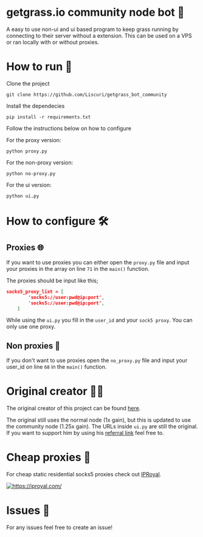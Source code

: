 
# getgrass.io community node bot 🚀

A easy to use non-ui and ui based program to keep grass running by connecting to their server without a extension. This can be used on a VPS or ran locally with or without proxies.

# How to run 📝

Clone the project

```
git clone https://github.com/Liscuri/getgrass_bot_community
```

Install the dependecies
```
pip install -r requirements.txt
```

Follow the instructions below on how to configure

For the proxy version:
```
python proxy.py
```
For the non-proxy version:
```
python no-proxy.py
```
For the ui version:
```
python ui.py
```

# How to configure 🛠️

## Proxies 🌐
If you want to use proxies you can either open the `proxy.py` file and input your proxies in the array on line `71` in the `main()` function.

The proxies should be input like this;
```json
socks5_proxy_list = [
        'socks5://user:pwd@ip:port',
        'socks5://user:pwd@ip:port',
    ]
```

While using the `ui.py` you fill in the `user_id` and your `sock5 proxy`. You can only use one proxy.

## Non proxies 🛜
If you don't want to use proxies open the `no_proxy.py` file and input your user_id on line `68` in the `main()` function.
# Original creator  👨‍💻

The original creator of this project can be found [here](https://github.com/ymmmmmmmm/getgrass_bot).

The original still uses the normal node (1x gain), but this is updated to use the community node (1.25x gain). The URLs inside `ui.py` are still the original. If you want to support him by using his [referral link](https://app.getgrass.io/register/?referralCode=0PhrIR8TAQX6IG4) feel free to.

# Cheap proxies 💸

For cheap static residential socks5 proxies check out [IPRoyal](https://iproyal.com/?r=494893).

<a href="https://iproyal.com/?r=494893" target="_blank">
<img src="https://dashboard.iproyal.com/img/b/728_1.jpg" alt="https://iproyal.com/">
</a>

# Issues 🐛

For any issues feel free to create an issue!
